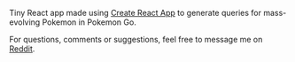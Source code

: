 Tiny React app made using [Create React App](https://github.com/facebookincubator/create-react-app) to generate queries for mass-evolving Pokemon in Pokemon Go.

For questions, comments or suggestions, feel free to message me on [Reddit](https://www.reddit.com/u/mikeappell).